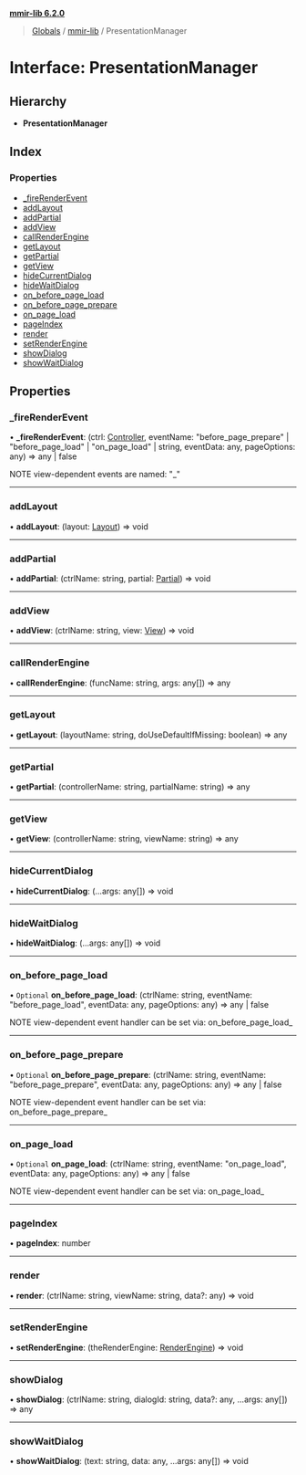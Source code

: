 **[mmir-lib 6.2.0](../README.md)**

> [Globals](../README.md) / [mmir-lib](../modules/mmir_lib.md) / PresentationManager

# Interface: PresentationManager

## Hierarchy

* **PresentationManager**

## Index

### Properties

* [\_fireRenderEvent](mmir_lib.presentationmanager.md#_firerenderevent)
* [addLayout](mmir_lib.presentationmanager.md#addlayout)
* [addPartial](mmir_lib.presentationmanager.md#addpartial)
* [addView](mmir_lib.presentationmanager.md#addview)
* [callRenderEngine](mmir_lib.presentationmanager.md#callrenderengine)
* [getLayout](mmir_lib.presentationmanager.md#getlayout)
* [getPartial](mmir_lib.presentationmanager.md#getpartial)
* [getView](mmir_lib.presentationmanager.md#getview)
* [hideCurrentDialog](mmir_lib.presentationmanager.md#hidecurrentdialog)
* [hideWaitDialog](mmir_lib.presentationmanager.md#hidewaitdialog)
* [on\_before\_page\_load](mmir_lib.presentationmanager.md#on_before_page_load)
* [on\_before\_page\_prepare](mmir_lib.presentationmanager.md#on_before_page_prepare)
* [on\_page\_load](mmir_lib.presentationmanager.md#on_page_load)
* [pageIndex](mmir_lib.presentationmanager.md#pageindex)
* [render](mmir_lib.presentationmanager.md#render)
* [setRenderEngine](mmir_lib.presentationmanager.md#setrenderengine)
* [showDialog](mmir_lib.presentationmanager.md#showdialog)
* [showWaitDialog](mmir_lib.presentationmanager.md#showwaitdialog)

## Properties

### \_fireRenderEvent

•  **\_fireRenderEvent**: (ctrl: [Controller](../classes/mmir_lib.controller.md), eventName: \"before\_page\_prepare\" \| \"before\_page\_load\" \| \"on\_page\_load\" \| string, eventData: any, pageOptions: any) => any \| false

NOTE view-dependent events are named: "<event name>_<view name>"

___

### addLayout

•  **addLayout**: (layout: [Layout](../classes/mmir_lib.layout.md)) => void

___

### addPartial

•  **addPartial**: (ctrlName: string, partial: [Partial](../classes/mmir_lib.partial.md)) => void

___

### addView

•  **addView**: (ctrlName: string, view: [View](../classes/mmir_lib.view.md)) => void

___

### callRenderEngine

•  **callRenderEngine**: (funcName: string, args: any[]) => any

___

### getLayout

•  **getLayout**: (layoutName: string, doUseDefaultIfMissing: boolean) => any

___

### getPartial

•  **getPartial**: (controllerName: string, partialName: string) => any

___

### getView

•  **getView**: (controllerName: string, viewName: string) => any

___

### hideCurrentDialog

•  **hideCurrentDialog**: (...args: any[]) => void

___

### hideWaitDialog

•  **hideWaitDialog**: (...args: any[]) => void

___

### on\_before\_page\_load

• `Optional` **on\_before\_page\_load**: (ctrlName: string, eventName: \"before\_page\_load\", eventData: any, pageOptions: any) => any \| false

NOTE view-dependent event handler can be set via: on_before_page_load_<view name>

___

### on\_before\_page\_prepare

• `Optional` **on\_before\_page\_prepare**: (ctrlName: string, eventName: \"before\_page\_prepare\", eventData: any, pageOptions: any) => any \| false

NOTE view-dependent event handler can be set via: on_before_page_prepare_<view name>

___

### on\_page\_load

• `Optional` **on\_page\_load**: (ctrlName: string, eventName: \"on\_page\_load\", eventData: any, pageOptions: any) => any \| false

NOTE view-dependent event handler can be set via: on_page_load_<view name>

___

### pageIndex

•  **pageIndex**: number

___

### render

•  **render**: (ctrlName: string, viewName: string, data?: any) => void

___

### setRenderEngine

•  **setRenderEngine**: (theRenderEngine: [RenderEngine](mmir_lib.renderengine.md)) => void

___

### showDialog

•  **showDialog**: (ctrlName: string, dialogId: string, data?: any, ...args: any[]) => any

___

### showWaitDialog

•  **showWaitDialog**: (text: string, data: any, ...args: any[]) => void
